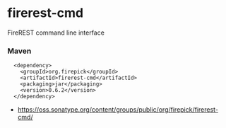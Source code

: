 firerest-cmd
===============

FireREST command line interface

### Maven

<pre><code>  &lt;dependency&gt;
    &lt;groupId&gt;org.firepick&lt;/groupId&gt;
    &lt;artifactId&gt;firerest-cmd&lt;/artifactId&gt;
    &lt;packaging&gt;jar&lt;/packaging&gt;
    &lt;version&gt;0.6.2&lt;/version&gt;
  &lt;/dependency&gt;
</code></pre>

* https://oss.sonatype.org/content/groups/public/org/firepick/firerest-cmd/
